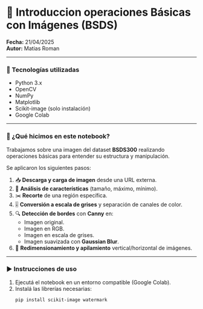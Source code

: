 # 📸 Introduccion operaciones Básicas con Imágenes (BSDS)

**Fecha:** 21/04/2025  
**Autor:** Matias Roman  

---

### 🧪 Tecnologías utilizadas
- Python 3.x  
- OpenCV  
- NumPy  
- Matplotlib  
- Scikit-image (solo instalación)  
- Google Colab  

---

### 📌 ¿Qué hicimos en este notebook?

Trabajamos sobre una imagen del dataset **BSDS300** realizando operaciones básicas para entender su estructura y manipulación.

Se aplicaron los siguientes pasos:

1. 📥 **Descarga y carga de imagen** desde una URL externa.
2. 🔎 **Análisis de características** (tamaño, máximo, mínimo).
3. ✂️ **Recorte** de una región específica.
4. 🎚️ **Conversión a escala de grises** y separación de canales de color.
5. 🔍 **Detección de bordes** con **Canny** en:
   - Imagen original.
   - Imagen en RGB.
   - Imagen en escala de grises.
   - Imagen suavizada con **Gaussian Blur**.
6. 🔁 **Redimensionamiento y apilamiento** vertical/horizontal de imágenes.

---

### ▶️ Instrucciones de uso

1. Ejecutá el notebook en un entorno compatible (Google Colab).
2. Instalá las librerías necesarias:
   ```bash
   pip install scikit-image watermark
